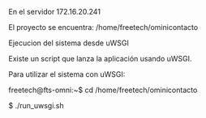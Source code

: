 En el servidor 172.16.20.241

El proyecto se encuentra: /home/freetech/ominicontacto

Ejecucion del sistema desde uWSGI

Existe un script que lanza la aplicación usando uWSGI.

Para utilizar el sistema con uWSGI:

freetech@fts-omni:~$ cd /home/freetech/ominicontacto

$ ./run_uwsgi.sh